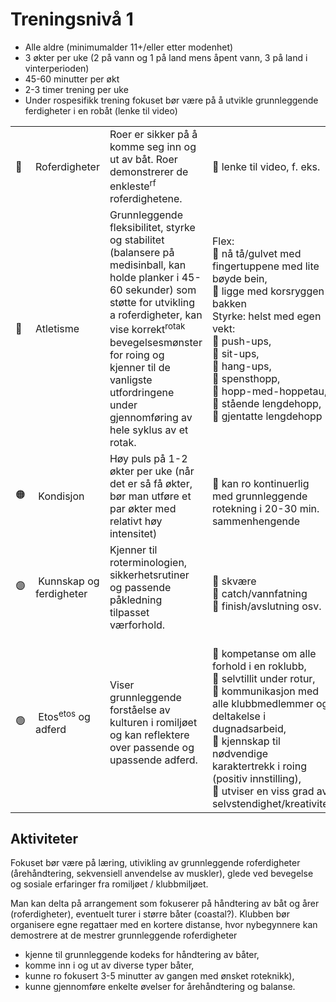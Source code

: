 # Treningsnivå 1
- Alle aldre (minimumalder 11+/eller etter modenhet)
- 3 økter per uke (2 på vann og 1 på land mens åpent vann, 3 på land i vinterperioden)
- 45-60 minutter per økt
- 2-3 timer trening per uke
- Under rospesifikk trening fokuset bør være på å utvikle grunnleggende ferdigheter i en robåt (lenke til video)

|  |  |  |  |
| ---- | -------- | ------- | ---- |
|🔴| Roferdigheter | Roer er sikker på å komme seg inn og ut av båt. Roer demonstrerer de enkleste<sup>rf</sup> roferdighetene.|🔹 lenke til video, f. eks. |
|🔵| Atletisme | Grunnleggende fleksibilitet, styrke  og stabilitet (balansere på medisinball, kan holde planker i 45-60 sekunder) som støtte for utvikling a roferdigheter, kan vise korrekt<sup>rotak</sup> bevegelsesmønster for roing og kjenner til de vanligste utfordringene under gjennomføring av hele syklus av et rotak.|Flex: <br>🔹 nå tå/gulvet med fingertuppene med lite bøyde bein, <br>🔹 ligge med korsryggen i bakken <br> Styrke: helst med egen vekt: <br>🔹 push-ups, <br>🔹 sit-ups, <br>🔹 hang-ups, <br>🔹 spensthopp, <br>🔹 hopp-med-hoppetau, <br>🔹 stående lengdehopp, <br>🔹 gjentatte lengdehopp | 
|🟠| Kondisjon | Høy puls på 1-2 økter per uke (når det er så få økter, bør man utføre et par økter med relativt høy intensitet) |<br>🔹 kan ro kontinuerlig med grunnleggende rotekning i 20-30 min. sammenhengende  |
|🟣| Kunnskap og ferdigheter| Kjenner til roterminologien, sikkerhetsrutiner og passende påkledning tilpasset værforhold. |<br>🔹 skvære <br>🔹 catch/vannfatning <br>🔹 finish/avslutning osv. |
|🟢| Etos<sup>etos</sup> og adferd | Viser grunnleggende forståelse av kulturen i romiljøet og kan reflektere over passende og upassende adferd. |<br>🔹 kompetanse om alle forhold i en roklubb, <br>🔹 selvtillit under rotur, <br>🔹 kommunikasjon med alle klubbmedlemmer og deltakelse i dugnadsarbeid, <br>🔹 kjennskap til nødvendige karaktertrekk i roing (positiv innstilling), <br>🔹 utviser en viss grad av selvstendighet/kreativitet|

## Aktiviteter
Fokuset bør være på læring, utivikling av grunnleggende roferdigheter (årehåndtering, sekvensiell anvendelse av muskler), glede ved bevegelse og sosiale erfaringer fra romiljøet / klubbmiljøet. 

Man kan delta på arrangement som fokuserer på håndtering av båt og årer (roferdigheter), eventuelt turer i større båter (coastal?). Klubben bør organisere egne regattaer med en kortere distanse, hvor nybegynnere kan demostrere at de mestrer grunnleggende roferdigheter
- kjenne til grunnleggende kodeks for håndtering av båter,
- komme inn i og ut av diverse typer båter,
- kunne ro fokusert 3-5 minutter av gangen med ønsket roteknikk),
- kunne gjennomføre enkelte øvelser for årehåndtering og balanse.
